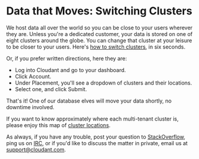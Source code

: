 Data that Moves: Switching Clusters
===================================

We host data all over the world so you can be close to your users
wherever they are. Unless you're a dedicated customer, your data is
stored on one of eight clusters around the globe. You can change that
cluster at your leisure to be closer to your users. Here's [how to
switch
clusters](https://vines.s3.amazonaws.com/r/videos/1F483789-7ACC-46F9-BFB6-8B7204E9153B-6906-0000046D7E4D233E_1d159dce7d2.1.3.mp4?versionId=AD_dmNvZ.5zq7h3TLeraL2dvoxn5t6MA),
in six seconds.

Or, if you prefer written directions, here they are:

-   Log into Cloudant and go to your dashboard.
-   Click Account.
-   Under Placement, you'll see a dropdown of clusters and their
    locations.
-   Select one, and click Submit.

That's it! One of our database elves will move your data shortly, no
downtime involved.

If you want to know approximately where each multi-tenant cluster is,
please enjoy this map of [cluster
locations](https://github.com/cloudant-labs/footprint/blob/master/mtfootprint.geojson).

As always, if you have any trouble, post your question to
[StackOverflow](http://stackoverflow.com/questions/tagged/cloudant),
ping us on [IRC](http://webchat.freenode.net/?channels=cloudant), or if
you'd like to discuss the matter in private, email us at
<support@cloudant.com>.
